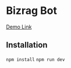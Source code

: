 # Bizrag Bot

[Demo Link](https://bizrag-bot.vercel.app)

## Installation

`npm install`
`npm run dev`
